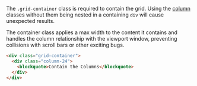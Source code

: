 The `.grid-container` class is required to contain the grid. Using the  [column](#columns) classes without them being nested in a containing `div` will cause unexpected results.

The container class applies a max width to the content it contains and handles the column relationship with the viewport window, preventing collisions with scroll bars or other exciting bugs.

```html
<div class="grid-container">
  <div class="column-24">
    <blockquote>Contain the Columns</blockquote>
  </div>
</div>
```
